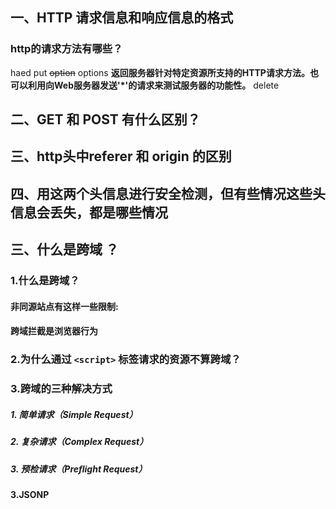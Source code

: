 ## 一、HTTP 请求信息和响应信息的格式

### http的请求方法有哪些？
haed
put
~~option~~ options **返回服务器针对特定资源所支持的HTTP请求方法。也可以利用向Web服务器发送'*'的请求来测试服务器的功能性。**
delete

## 二、GET 和 POST 有什么区别？

## 三、http头中referer 和 origin 的区别

## 四、用这两个头信息进行安全检测，但有些情况这些头信息会丢失，都是哪些情况

## 三、什么是跨域 ？

### 1.什么是跨域？


#### 非同源站点有这样一些限制:

#### 跨域拦截是浏览器行为

### 2.为什么通过 `<script>` 标签请求的资源不算跨域？

### 3.跨域的三种解决方式

##### 1. **简单请求（Simple Request）**

##### 2. **复杂请求（Complex Request）**

##### 3. **预检请求（Preflight Request）**

#### 3.JSONP